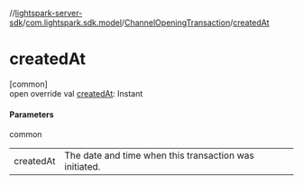 //[lightspark-server-sdk](../../../index.md)/[com.lightspark.sdk.model](../index.md)/[ChannelOpeningTransaction](index.md)/[createdAt](created-at.md)

# createdAt

[common]\
open override val [createdAt](created-at.md): Instant

#### Parameters

common

| | |
|---|---|
| createdAt | The date and time when this transaction was initiated. |
